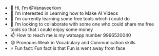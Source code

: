 - 👋 Hi, I’m @Vanaveerkvn
- 👀 I’m interested in Learning how to Make AI Videos 
- 🌱 I’m currently learning some free tools which i could do 
- 💞️ I’m looking to collaborate with some one who could share me free tools so that i could enjoy some money 
- 📫 How to reach me is my watsapp number 9966520040
- 😄 Pronouns:Weak in Vocabulary and Communication skills 
- ⚡ Fun fact: Fun fact is that Fun is went away from face 

<!---
Vanaveerkvn/Vanaveerkvn is a ✨ special ✨ repository because its `README.md` (this file) appears on your GitHub profile.
You can click the Preview link to take a look at your changes.
--->
